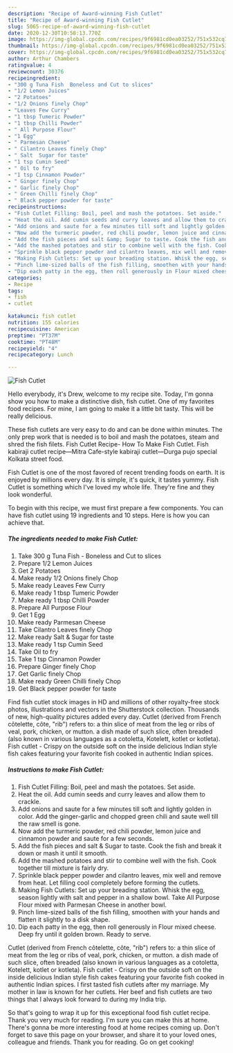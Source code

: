 ```yaml
---
description: "Recipe of Award-winning Fish Cutlet"
title: "Recipe of Award-winning Fish Cutlet"
slug: 5065-recipe-of-award-winning-fish-cutlet
date: 2020-12-30T10:58:13.770Z
image: https://img-global.cpcdn.com/recipes/9f6981cd0ea03252/751x532cq70/fish-cutlet-recipe-main-photo.jpg
thumbnail: https://img-global.cpcdn.com/recipes/9f6981cd0ea03252/751x532cq70/fish-cutlet-recipe-main-photo.jpg
cover: https://img-global.cpcdn.com/recipes/9f6981cd0ea03252/751x532cq70/fish-cutlet-recipe-main-photo.jpg
author: Arthur Chambers
ratingvalue: 4
reviewcount: 30376
recipeingredient:
- "300 g Tuna Fish  Boneless and Cut to slices"
- "1/2 Lemon Juices"
- "2 Potatoes"
- "1/2 Onions finely Chop"
- "Leaves Few Curry"
- "1 tbsp Tumeric Powder"
- "1 tbsp Chilli Powder"
- " All Purpose Flour"
- "1 Egg"
- " Parmesan Cheese"
- " Cilantro Leaves finely Chop"
- " Salt  Sugar for taste"
- "1 tsp Cumin Seed"
- " Oil to fry"
- "1 tsp Cinnamon Powder"
- " Ginger finely Chop"
- " Garlic finely Chop"
- " Green Chilli finely Chop"
- " Black pepper powder for taste"
recipeinstructions:
- "Fish Cutlet Filling: Boil, peel and mash the potatoes. Set aside."
- "Heat the oil. Add cumin seeds and curry leaves and allow them to crackle."
- "Add onions and saute for a few minutes till soft and lightly golden in color. Add the ginger-garlic and chopped green chili and saute well till the raw smell is gone."
- "Now add the turmeric powder, red chili powder, lemon juice and cinnamon powder and saute for a few seconds."
- "Add the fish pieces and salt &amp; Sugar to taste. Cook the fish and break it down or mash it until it smooth."
- "Add the mashed potatoes and stir to combine well with the fish. Cook together till mixture is fairly dry."
- "Sprinkle black pepper powder and cilantro leaves, mix well and remove from heat. Let filling cool completely before forming the cutlets."
- "Making Fish Cutlets: Set up your breading station. Whisk the egg, season lightly with salt and pepper in a shallow bowl. Take All Purpose Flour mixed with Parmesan Cheese in another bowl."
- "Pinch lime-sized balls of the fish filling, smoothen with your hands and flatten it slightly to a disk shape."
- "Dip each patty in the egg, then roll generously in Flour mixed cheese. Deep fry until it golden brown. Ready to serve."
categories:
- Recipe
tags:
- fish
- cutlet

katakunci: fish cutlet 
nutrition: 155 calories
recipecuisine: American
preptime: "PT37M"
cooktime: "PT48M"
recipeyield: "4"
recipecategory: Lunch

---
```



![Fish Cutlet](https://img-global.cpcdn.com/recipes/9f6981cd0ea03252/751x532cq70/fish-cutlet-recipe-main-photo.jpg)

Hello everybody, it's Drew, welcome to my recipe site. Today, I'm gonna show you how to make a distinctive dish, fish cutlet. One of my favorites food recipes. For mine, I am going to make it a little bit tasty. This will be really delicious.

These fish cutlets are very easy to do and can be done within minutes. The only prep work that is needed is to boil and mash the potatoes, steam and shred the fish filets. Fish Cutlet Recipe- How To Make Fish Cutlet. Fish kabiraji cutlet recipe—Mitra Cafe-style kabiraji cutlet—Durga pujo special Kolkata street food.

Fish Cutlet is one of the most favored of recent trending foods on earth. It is enjoyed by millions every day. It is simple, it's quick, it tastes yummy. Fish Cutlet is something which I've loved my whole life. They're fine and they look wonderful.


To begin with this recipe, we must first prepare a few components. You can have fish cutlet using 19 ingredients and 10 steps. Here is how you can achieve that.

<!--inarticleads1-->

##### The ingredients needed to make Fish Cutlet:

1. Take 300 g Tuna Fish - Boneless and Cut to slices
1. Prepare 1/2 Lemon Juices
1. Get 2 Potatoes
1. Make ready 1/2 Onions finely Chop
1. Make ready Leaves Few Curry
1. Make ready 1 tbsp Tumeric Powder
1. Make ready 1 tbsp Chilli Powder
1. Prepare  All Purpose Flour
1. Get 1 Egg
1. Make ready  Parmesan Cheese
1. Take  Cilantro Leaves finely Chop
1. Make ready  Salt &amp; Sugar for taste
1. Make ready 1 tsp Cumin Seed
1. Take  Oil to fry
1. Take 1 tsp Cinnamon Powder
1. Prepare  Ginger finely Chop
1. Get  Garlic finely Chop
1. Make ready  Green Chilli finely Chop
1. Get  Black pepper powder for taste


Find fish cutlet stock images in HD and millions of other royalty-free stock photos, illustrations and vectors in the Shutterstock collection. Thousands of new, high-quality pictures added every day. Cutlet (derived from French côtelette, côte, &#34;rib&#34;) refers to: a thin slice of meat from the leg or ribs of veal, pork, chicken, or mutton. a dish made of such slice, often breaded (also known in various languages as a cotoletta, Kotelett, kotlet or kotleta). Fish cutlet - Crispy on the outside soft on the inside delicious Indian style fish cakes featuring your favorite fish cooked in authentic Indian spices. 

<!--inarticleads2-->

##### Instructions to make Fish Cutlet:

1. Fish Cutlet Filling: Boil, peel and mash the potatoes. Set aside.
1. Heat the oil. Add cumin seeds and curry leaves and allow them to crackle.
1. Add onions and saute for a few minutes till soft and lightly golden in color. Add the ginger-garlic and chopped green chili and saute well till the raw smell is gone.
1. Now add the turmeric powder, red chili powder, lemon juice and cinnamon powder and saute for a few seconds.
1. Add the fish pieces and salt &amp; Sugar to taste. Cook the fish and break it down or mash it until it smooth.
1. Add the mashed potatoes and stir to combine well with the fish. Cook together till mixture is fairly dry.
1. Sprinkle black pepper powder and cilantro leaves, mix well and remove from heat. Let filling cool completely before forming the cutlets.
1. Making Fish Cutlets: Set up your breading station. Whisk the egg, season lightly with salt and pepper in a shallow bowl. Take All Purpose Flour mixed with Parmesan Cheese in another bowl.
1. Pinch lime-sized balls of the fish filling, smoothen with your hands and flatten it slightly to a disk shape.
1. Dip each patty in the egg, then roll generously in Flour mixed cheese. Deep fry until it golden brown. Ready to serve.


Cutlet (derived from French côtelette, côte, &#34;rib&#34;) refers to: a thin slice of meat from the leg or ribs of veal, pork, chicken, or mutton. a dish made of such slice, often breaded (also known in various languages as a cotoletta, Kotelett, kotlet or kotleta). Fish cutlet - Crispy on the outside soft on the inside delicious Indian style fish cakes featuring your favorite fish cooked in authentic Indian spices. I first tasted fish cutlets after my marriage. My mother in law is known for her cutlets. Her beef and fish cutlets are two things that I always look forward to during my India trip. 

So that's going to wrap it up for this exceptional food fish cutlet recipe. Thank you very much for reading. I'm sure you can make this at home. There's gonna be more interesting food at home recipes coming up. Don't forget to save this page on your browser, and share it to your loved ones, colleague and friends. Thank you for reading. Go on get cooking!
